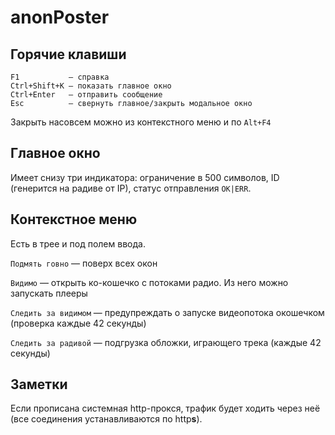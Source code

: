 # anonPoster

## Горячие клавиши

```
F1           — справка
Ctrl+Shift+K — показать главное окно
Ctrl+Enter   — отправить сообщение
Esc          — свернуть главное/закрыть модальное окно
```

Закрыть насовсем можно из контекстного меню и по `Alt+F4`

## Главное окно

Имеет снизу три индикатора: ограничение в 500 символов, ID (генерится на радиве от IP), статус отправления `OK|ERR`.

## Контекстное меню

Есть в трее и под полем ввода.

`Подмять говно` — поверх всех окон

`Видимо` — открыть ко-кошечко с потоками радио. Из него можно запускать плееры

`Следить за видимом` — предупреждать о запуске видеопотока окошечком (проверка каждые 42 секунды)

`Следить за радивой` — подгрузка обложки, играющего трека (каждые 42 секунды)

## Заметки

Если прописана системная http-прокся, трафик будет ходить через неё (все соединения устанавливаются по http**s**).
